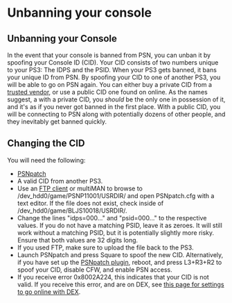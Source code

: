 # Unbanning your console

## Unbanning your Console

In the event that your console is banned from PSN, you can unban it by spoofing your Console ID \(CID\). Your CID consists of two numbers unique to your PS3: The IDPS and the PSID. When your PS3 gets banned, it bans your unique ID from PSN. By spoofing your CID to one of another PS3, you will be able to go on PSN again. You can either buy a private CID from a [trusted vendor](https://www.reddit.com/r/ps3homebrew/comments/2pywcr/ps3_private_consoleid_psid_for_sale_unban_your_ps3/), or use a public CID one found on online. As the names suggest, a with a private CID, you _should_ be the only one in possession of it, and it's as if you never got banned in the first place. With a public CID, you will be connecting to PSN along with potentially dozens of other people, and they inevitably get banned quickly.

## Changing the CID

You will need the following:

* [PSNpatch](http://store.brewology.com/ahomebrew.php?brewid=244)
* A valid CID from another PS3.
* Use an [FTP client](../big-stinky-brew/pc-tools/ftp-client.md) or multiMAN to browse to /dev\_hdd0/game/PSNP11001/USRDIR/ and open PSNpatch.cfg with a text editor. If the file does not exist, check inside of /dev\_hdd0/game/BLJS10018/USRDIR/.
* Change the lines "idps=000..." and "psid=000..." to the respective values. If you do not have a matching PSID, leave it as zeroes. It will still work without a matching PSID, but it is potentially slightly more risky. Ensure that both values are 32 digits long.
* If you used FTP, make sure to upload the file back to the PS3.
* Launch PSNpatch and press Square to spoof the new CID. Alternatively, if you have set up the [PSNpatch plugin](https://github.com/Doregon/tnpsh-wiki/tree/b8909682ceb3d35fa1c9004830731e78ed3e8a30/big-stinky-brew/utilities/psnpatch/plugin.md), reboot, and press L3+R3+R2 to spoof your CID, disable CFW, and enable PSN access.
* If you receive error 0x8002A224, this indicates that your CID is not valid. If you receive this error, and are on DEX, see [this page for settings to go online with DEX](../welcome-to-wiki/psn.md).

